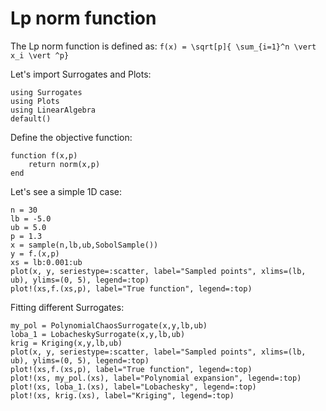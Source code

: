# Lp norm function
The Lp norm function is defined as:
``f(x) = \sqrt[p]{ \sum_{i=1}^n \vert x_i \vert ^p}``


Let's import Surrogates and Plots:
```@example lp
using Surrogates
using Plots
using LinearAlgebra
default()
```

Define the objective function:
```@example lp
function f(x,p)
    return norm(x,p)
end
```

Let's see a simple 1D case:
```@example lp
n = 30
lb = -5.0
ub = 5.0
p = 1.3
x = sample(n,lb,ub,SobolSample())
y = f.(x,p)
xs = lb:0.001:ub
plot(x, y, seriestype=:scatter, label="Sampled points", xlims=(lb, ub), ylims=(0, 5), legend=:top)
plot!(xs,f.(xs,p), label="True function", legend=:top)
```

Fitting different Surrogates:
```@example lp
my_pol = PolynomialChaosSurrogate(x,y,lb,ub)
loba_1 = LobacheskySurrogate(x,y,lb,ub)
krig = Kriging(x,y,lb,ub)
plot(x, y, seriestype=:scatter, label="Sampled points", xlims=(lb, ub), ylims=(0, 5), legend=:top)
plot!(xs,f.(xs,p), label="True function", legend=:top)
plot!(xs, my_pol.(xs), label="Polynomial expansion", legend=:top)
plot!(xs, loba_1.(xs), label="Lobachesky", legend=:top)
plot!(xs, krig.(xs), label="Kriging", legend=:top)
```
